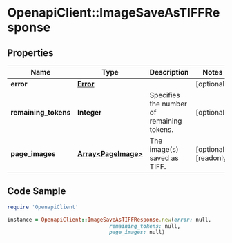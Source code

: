 # OpenapiClient::ImageSaveAsTIFFResponse

## Properties

Name | Type | Description | Notes
------------ | ------------- | ------------- | -------------
**error** | [**Error**](Error.md) |  | [optional] 
**remaining_tokens** | **Integer** | Specifies the number of remaining tokens. | [optional] 
**page_images** | [**Array&lt;PageImage&gt;**](PageImage.md) | The image(s) saved as TIFF. | [optional] [readonly] 

## Code Sample

```ruby
require 'OpenapiClient'

instance = OpenapiClient::ImageSaveAsTIFFResponse.new(error: null,
                                 remaining_tokens: null,
                                 page_images: null)
```


